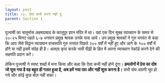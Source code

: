 ```yaml
---
layout: post
title: २३. ऐसा कभी करने नहीं दूं
parent: Section 1
---
```


पूज्यश्री का चातुर्मास अहमदाबाद के कालूपुर ज्ञान मंदिर में था। वहां एक दिन सुबह व्याख्यान के समय से २०-२५ मिनट पहले ६-७ धनवान प्रमुख श्रावक उनके पास आये। उन प्रमुख श्रावकों ने गुरु भगवंत से कहा कि आप जैसे विद्वान व्याख्यान वाचस्पति गुरु भगवंत पिछले २०० वर्षों में नहीं हुए और आगे के १०० वर्षों में होंगे या नहीं इसमें संदेह ही है। अतएव कृपा करके भावी पीढ़ी के हित में अपना व्याख्यान रेकॉर्ड करने देने की सहमति प्रदान करें।

लेकिन पूज्यश्री ने स्पष्ट शब्दों में मना किया और कहा कि ऐसा कभी नहीं  होने दूंगा। **हमलोगों में प्रेस का दोष जो घुस गया है वह बहुत ही गलत हुआ है, अब हमें नया पाप और नहीं शुरू करना है।** सभी संघ अग्रणी चुप हो गये और कोई कुछ बोल नहीं सका।
